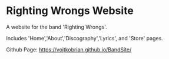 # Righting Wrongs Website
A website for the band 'Righting Wrongs'. 

Includes 'Home','About','Discography','Lyrics', and 'Store' pages.

Github Page: https://vojtkobrian.github.io/BandSite/
